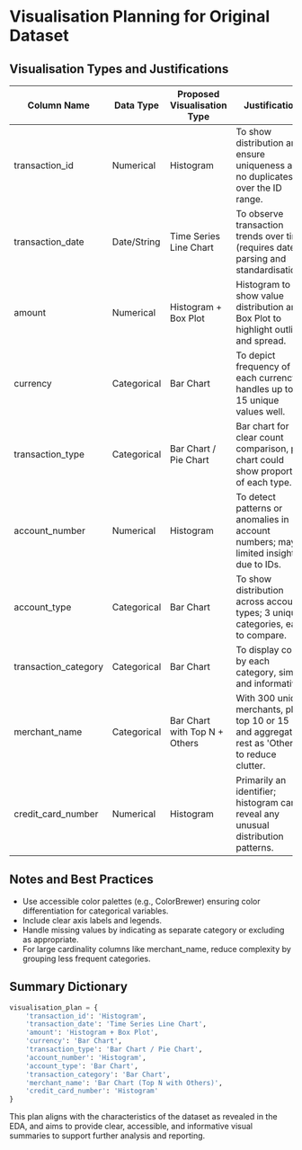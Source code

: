 # Visualisation Planning for Original Dataset

## Visualisation Types and Justifications

| Column Name          | Data Type  | Proposed Visualisation Type      | Justification |
|----------------------|------------|---------------------------------|---------------|
| transaction_id       | Numerical  | Histogram                       | To show distribution and ensure uniqueness and no duplicates over the ID range.
| transaction_date     | Date/String| Time Series Line Chart          | To observe transaction trends over time (requires date parsing and standardisation).
| amount              | Numerical  | Histogram + Box Plot            | Histogram to show value distribution and Box Plot to highlight outliers and spread.
| currency            | Categorical| Bar Chart                      | To depict frequency of each currency, handles up to 15 unique values well.
| transaction_type    | Categorical| Bar Chart / Pie Chart          | Bar chart for clear count comparison, pie chart could show proportion of each type.
| account_number      | Numerical  | Histogram                      | To detect patterns or anomalies in account numbers; maybe limited insight due to IDs.
| account_type        | Categorical| Bar Chart                      | To show distribution across account types; 3 unique categories, easy to compare.
| transaction_category| Categorical| Bar Chart                      | To display count by each category, simple and informative.
| merchant_name       | Categorical| Bar Chart with Top N + Others  | With 300 unique merchants, plot top 10 or 15 and aggregate rest as 'Others' to reduce clutter.
| credit_card_number  | Numerical  | Histogram                      | Primarily an identifier; histogram can reveal any unusual distribution patterns.

## Notes and Best Practices

- Use accessible color palettes (e.g., ColorBrewer) ensuring color differentiation for categorical variables.
- Include clear axis labels and legends.
- Handle missing values by indicating as separate category or excluding as appropriate.
- For large cardinality columns like merchant_name, reduce complexity by grouping less frequent categories.

## Summary Dictionary

```python
visualisation_plan = {
    'transaction_id': 'Histogram',
    'transaction_date': 'Time Series Line Chart',
    'amount': 'Histogram + Box Plot',
    'currency': 'Bar Chart',
    'transaction_type': 'Bar Chart / Pie Chart',
    'account_number': 'Histogram',
    'account_type': 'Bar Chart',
    'transaction_category': 'Bar Chart',
    'merchant_name': 'Bar Chart (Top N with Others)',
    'credit_card_number': 'Histogram'
}
```

This plan aligns with the characteristics of the dataset as revealed in the EDA, and aims to provide clear, accessible, and informative visual summaries to support further analysis and reporting.